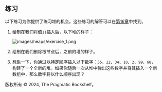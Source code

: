 ## 练习

以下练习为你提供了练习堆的机会。这些练习的解答可以在[第16章](f_0221.xhtml#heaps.solutions)中找到。

1.  绘制在我们将值`11`插入后，以下堆的样子：

    ![images/heaps/exercise_1.png](images/heaps/exercise_1.png)

1.  绘制在我们删除根节点后，之前的堆的样子。

1.  想象一下，你通过以特定顺序插入以下数字：`55`、`22`、`34`、`10`、`2`、`99`、`68`，构建了一个全新的堆。如果你随后一次从堆中弹出这些数字并将其插入一个新数组中，那么数字将以什么顺序出现？

版权所有 © 2024, The Pragmatic Bookshelf。
